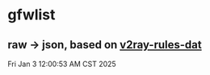 # gfwlist
## raw -> json, based on [v2ray-rules-dat](https://github.com/Loyalsoldier/v2ray-rules-dat)
Fri Jan  3 12:00:53 AM CST 2025

